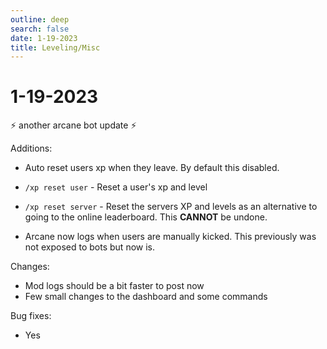```yaml
---
outline: deep
search: false
date: 1-19-2023
title: Leveling/Misc
---
```


# 1-19-2023

:zap: another arcane bot update :zap:

Additions:
+ Auto reset users xp when they leave. By default this disabled.

+ `/xp reset user` - Reset a user's xp and level
+ `/xp reset server` - Reset the servers XP and levels as an alternative to going to the online leaderboard. This **CANNOT** be undone.

+ Arcane now logs when users are manually kicked. This previously was not exposed to bots but now is.

Changes:
+ Mod logs should be a bit faster to post now
+ Few small changes to the dashboard and some commands

Bug fixes:
- Yes
